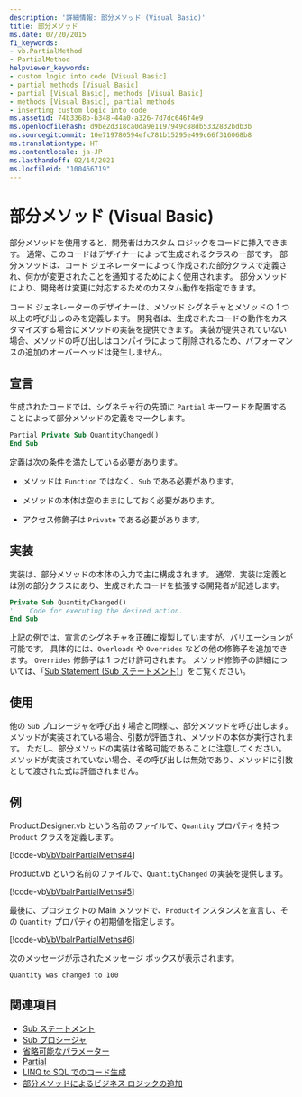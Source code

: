 ```yaml
---
description: '詳細情報: 部分メソッド (Visual Basic)'
title: 部分メソッド
ms.date: 07/20/2015
f1_keywords:
- vb.PartialMethod
- PartialMethod
helpviewer_keywords:
- custom logic into code [Visual Basic]
- partial methods [Visual Basic]
- partial [Visual Basic], methods [Visual Basic]
- methods [Visual Basic], partial methods
- inserting custom logic into code
ms.assetid: 74b3368b-b348-44a0-a326-7d7dc646f4e9
ms.openlocfilehash: d9be2d318ca0da9e1197949c88db5332832bdb3b
ms.sourcegitcommit: 10e719780594efc781b15295e499c66f316068b8
ms.translationtype: HT
ms.contentlocale: ja-JP
ms.lasthandoff: 02/14/2021
ms.locfileid: "100466719"
---
```

# <a name="partial-methods-visual-basic"></a>部分メソッド (Visual Basic)

部分メソッドを使用すると、開発者はカスタム ロジックをコードに挿入できます。 通常、このコードはデザイナーによって生成されるクラスの一部です。 部分メソッドは、コード ジェネレーターによって作成された部分クラスで定義され、何かが変更されたことを通知するためによく使用されます。 部分メソッドにより、開発者は変更に対応するためのカスタム動作を指定できます。  
  
 コード ジェネレーターのデザイナーは、メソッド シグネチャとメソッドの 1 つ以上の呼び出しのみを定義します。 開発者は、生成されたコードの動作をカスタマイズする場合にメソッドの実装を提供できます。 実装が提供されていない場合、メソッドの呼び出しはコンパイラによって削除されるため、パフォーマンスの追加のオーバーヘッドは発生しません。  
  
## <a name="declaration"></a>宣言  

 生成されたコードでは、シグネチャ行の先頭に `Partial` キーワードを配置することによって部分メソッドの定義をマークします。  
  
```vb  
Partial Private Sub QuantityChanged()  
End Sub  
```  
  
 定義は次の条件を満たしている必要があります。  
  
- メソッドは `Function` ではなく、`Sub` である必要があります。  
  
- メソッドの本体は空のままにしておく必要があります。  
  
- アクセス修飾子は `Private` である必要があります。  
  
## <a name="implementation"></a>実装  

 実装は、部分メソッドの本体の入力で主に構成されます。 通常、実装は定義とは別の部分クラスにあり、生成されたコードを拡張する開発者が記述します。  
  
```vb  
Private Sub QuantityChanged()  
'    Code for executing the desired action.  
End Sub  
```  
  
 上記の例では、宣言のシグネチャを正確に複製していますが、バリエーションが可能です。 具体的には、`Overloads` や `Overrides` などの他の修飾子を追加できます。 `Overrides` 修飾子は 1 つだけ許可されます。 メソッド修飾子の詳細については、「[Sub Statement (Sub ステートメント)](../../../language-reference/statements/sub-statement.md)」をご覧ください。  
  
## <a name="use"></a>使用  

 他の `Sub` プロシージャを呼び出す場合と同様に、部分メソッドを呼び出します。 メソッドが実装されている場合、引数が評価され、メソッドの本体が実行されます。 ただし、部分メソッドの実装は省略可能であることに注意してください。 メソッドが実装されていない場合、その呼び出しは無効であり、メソッドに引数として渡された式は評価されません。  
  
## <a name="example"></a>例  

 Product.Designer.vb という名前のファイルで、`Quantity` プロパティを持つ `Product` クラスを定義します。  
  
 [!code-vb[VbVbalrPartialMeths#4](~/samples/snippets/visualbasic/VS_Snippets_VBCSharp/VbVbalrPartialMeths/VB/Class1.vb#4)]  
  
 Product.vb という名前のファイルで、`QuantityChanged` の実装を提供します。  
  
 [!code-vb[VbVbalrPartialMeths#5](~/samples/snippets/visualbasic/VS_Snippets_VBCSharp/VbVbalrPartialMeths/VB/Class1.vb#5)]  
  
 最後に、プロジェクトの Main メソッドで、`Product`インスタンスを宣言し、その `Quantity` プロパティの初期値を指定します。  
  
 [!code-vb[VbVbalrPartialMeths#6](~/samples/snippets/visualbasic/VS_Snippets_VBCSharp/VbVbalrPartialMeths/VB/Class1.vb#6)]  
  
 次のメッセージが示されたメッセージ ボックスが表示されます。  
  
 `Quantity was changed to 100`  
  
## <a name="see-also"></a>関連項目

- [Sub ステートメント](../../../language-reference/statements/sub-statement.md)
- [Sub プロシージャ](./sub-procedures.md)
- [省略可能なパラメーター](./optional-parameters.md)
- [Partial](../../../language-reference/modifiers/partial.md)
- [LINQ to SQL でのコード生成](../../../../framework/data/adonet/sql/linq/code-generation-in-linq-to-sql.md)
- [部分メソッドによるビジネス ロジックの追加](../../../../framework/data/adonet/sql/linq/adding-business-logic-by-using-partial-methods.md)
